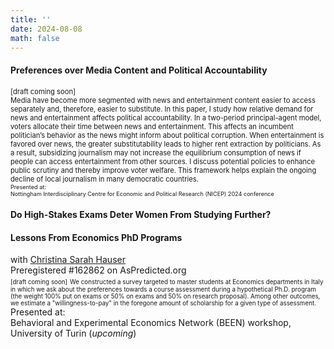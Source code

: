 ```yaml
---
title: ''
date: 2024-08-08
math: false
---
```

#### Preferences over Media Content and Political Accountability
<span style="font-size:0.8em;">[draft coming soon]</span> \
<span style="font-size:0.8em;">Media have become more segmented with news and entertainment content easier to access separately and, therefore, easier to substitute. In this paper, I study how relative demand for news and entertainment affects political accountability. In a two-period principal-agent model, voters allocate their time between news and entertainment.
This affects an incumbent politician’s behavior as the news might inform about political corruption. When entertainment is favored over news, the greater substitutability
leads to higher rent extraction by politicians. As a result, subsidizing journalism may
not increase the equilibrium consumption of news if people can access entertainment
from other sources. I discuss potential policies to enhance public scrutiny and thereby
improve voter welfare. This framework helps explain the ongoing decline of local journalism in many democratic countries.</span> \
<span style="font-size:0.65em;"> Presented at:\
Nottingham Interdisciplinary Centre for Economic and Political Research (NICEP) 2024 conference </span>

#### Do High-Stakes Exams Deter Women From Studying Further?
#### Lessons From Economics PhD Programs
with [Christina Sarah Hauser](https://sites.google.com/view/christinasarahhauser)\
Preregistered #162862 on AsPredicted.org\
<span style="font-size:0.7em;">[draft coming soon]</span>
<span style="font-size:0.7em;"> We constructed a survey targeted to master students at Economics departments in Italy in which we ask about the preferences towards a course assessment during a hypothetical Ph.D. program (the weight 100% put on exams or 50% on exams and 50% on research proposal). Among other outcomes, we estimate a "willingness-to-pay" in the foregone amount of scholarship for a given type of assessment. </span> \
Presented at:\
Behavioral and Experimental Economics Network (BEEN) workshop, University of Turin (*upcoming*)